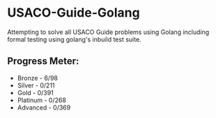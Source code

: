 # USACO-Guide-Golang

Attempting to solve all USACO Guide problems using Golang including formal testing using golang's inbuild test suite.

## Progress Meter:

- Bronze - 6/98
- Silver - 0/211
- Gold - 0/391
- Platinum - 0/268
- Advanced - 0/369
